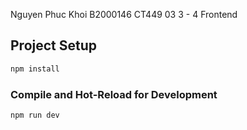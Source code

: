 Nguyen Phuc Khoi B2000146  CT449 03
3 - 4 Frontend
## Project Setup

```sh
npm install
```

### Compile and Hot-Reload for Development

```sh
npm run dev
```
